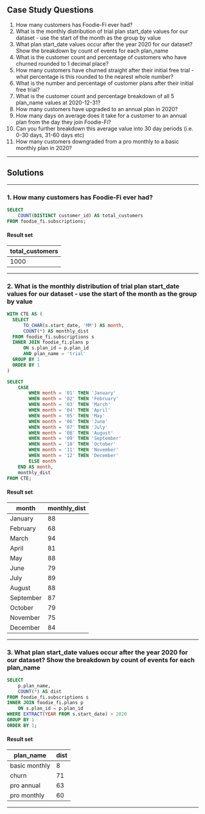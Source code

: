 ## Case Study Questions

1. How many customers has Foodie-Fi ever had?
2. What is the monthly distribution of trial plan start_date values for our dataset - use the start of the month as the group by value
3. What plan start_date values occur after the year 2020 for our dataset? Show the breakdown by count of events for each plan_name
4. What is the customer count and percentage of customers who have churned rounded to 1 decimal place?
5. How many customers have churned straight after their initial free trial - what percentage is this rounded to the nearest whole number?
6. What is the number and percentage of customer plans after their initial free trial?
7. What is the customer count and percentage breakdown of all 5 plan_name values at 2020-12-31?
8. How many customers have upgraded to an annual plan in 2020?
9. How many days on average does it take for a customer to an annual plan from the day they join Foodie-Fi?
10. Can you further breakdown this average value into 30 day periods (i.e. 0-30 days, 31-60 days etc)
11. How many customers downgraded from a pro monthly to a basic monthly plan in 2020?

---

## Solutions

---

### 1. How many customers has Foodie-Fi ever had?

```sql
SELECT
	COUNT(DISTINCT customer_id) AS total_customers
FROM foodie_fi.subscriptions;
```
#### Result set

| total_customers |
| --------------- |
| 1000            |

---

### 2. What is the monthly distribution of trial plan start_date values for our dataset - use the start of the month as the group by value

```sql
WITH CTE AS (
  SELECT
      TO_CHAR(s.start_date, 'MM') AS month,
      COUNT(*) AS monthly_dist
  FROM foodie_fi.subscriptions s
  INNER JOIN foodie_fi.plans p
      ON s.plan_id = p.plan_id
      AND plan_name = 'trial'
  GROUP BY 1
  ORDER BY 1
)

SELECT
	CASE
        WHEN month = '01' THEN 'January'
        WHEN month = '02' THEN 'February'
        WHEN month = '03' THEN 'March'
        WHEN month = '04' THEN 'April'
        WHEN month = '05' THEN 'May'
        WHEN month = '06' THEN 'June'
        WHEN month = '07' THEN 'July'
        WHEN month = '08' THEN 'August'
        WHEN month = '09' THEN 'September'
        WHEN month = '10' THEN 'October'
        WHEN month = '11' THEN 'November'
        WHEN month = '12' THEN 'December'
        ELSE month
    END AS month,
    monthly_dist
FROM CTE;
```
#### Result set

| month     | monthly_dist |
| --------- | ------------ |
| January   | 88           |
| February  | 68           |
| March     | 94           |
| April     | 81           |
| May       | 88           |
| June      | 79           |
| July      | 89           |
| August    | 88           |
| September | 87           |
| October   | 79           |
| November  | 75           |
| December  | 84           |

---

### 3. What plan start_date values occur after the year 2020 for our dataset? Show the breakdown by count of events for each plan_name

```sql
SELECT
    p.plan_name,
    COUNT(*) AS dist
FROM foodie_fi.subscriptions s
INNER JOIN foodie_fi.plans p
	ON s.plan_id = p.plan_id
WHERE EXTRACT(YEAR FROM s.start_date) > 2020
GROUP BY 1
ORDER BY 1;
```
#### Result set

| plan_name     | dist |
| ------------- | ---- |
| basic monthly | 8    |
| churn         | 71   |
| pro annual    | 63   |
| pro monthly   | 60   |

---


